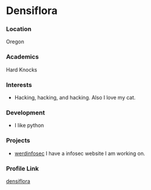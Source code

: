 # Densiflora

### Location

Oregon

### Academics

Hard Knocks

### Interests

- Hacking, hacking, and hacking. Also I love my cat.

### Development

- I like python

### Projects

- [werdinfosec](https://werdinfosec.com) I have a infosec website I am working on.

### Profile Link

[densiflora](https://github.com/densiflora)

